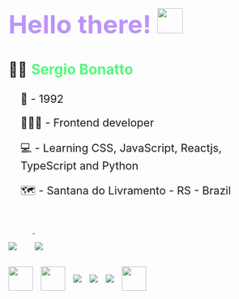 
<h2 style= "font-size: 3.125rem; color: #bd93f9; font-weight: bold; padding-top: 2rem;"> Hello there! <img src="https://dkrn4sk0rn31v.cloudfront.net/2018/05/29070459/pixelart-octocat.gif" width="50"></h2>

<!-- ![capa](https://github.com/SergioBonatto/SergioBonatto/blob/master/site%20imagem.png) -->

<div>
  <p style= 'font-size: 1.75rem'>
    🧔🏼 <span style = "color: #50fa7b; font-weight: bold">Sergio Bonatto</span>
  </p>
  <ul>
    <p style= 'font-size: 1.35rem'>
      🌠 - 1992
    </p>
    <p style= 'font-size: 1.35rem'>
      👨🏼‍💻 - Frontend developer</p>
    <p style= 'font-size: 1.35rem'>
      💻 - Learning CSS, JavaScript, Reactjs, TypeScript and Python
    </p>
    <p style= 'font-size: 1.35rem'>
      🗺️ - Santana do Livramento - RS - Brazil
    </p>
  </ul>
</div>

<div style="margin-top: 3rem">
 <a href="https://github.com/anuraghazra/convoychat">
    <img align="top" style="padding-top:2rem; margin-right: 2rem" src="https://github-readme-stats.vercel.app/api/top-langs/?username=sergiobonatto&langs_count=8&theme=radical" />
  </a>
  <a href="https://github.com/anuraghazra/github-readme-stats">
    <img align="top" style="padding-top:2rem"  src="https://github-readme-stats.vercel.app/api?username=sergiobonatto&show_icons=true&theme=radical"/>
  </a>
 
</div>

<div style="display:flex; align-items: center; ">
<img src="https://img.icons8.com/color/50/000000/javascript--v2.png" style="padding-top:2rem; margin-right: 1rem; width: 48px; height: 48px" />

<img src="https://img.icons8.com/color/50/000000/css3.png" style="padding-top:2rem; margin-right: 1rem; width: 48px; height: 48px"/>

<img src="https://img.icons8.com/color/48/000000/html-5--v1.png" style="padding-top:2rem; margin-right: 1rem; max-width: 48px; max-height: 48px ">

<img src="https://img.icons8.com/color/48/000000/python--v1.png" style="padding-top:2rem; margin-right: 1rem; max-width: 48px; max-height: 48px">

<img src="https://img.icons8.com/color/48/000000/typescript.png" style="padding-top:2rem; margin-right: 1rem; max-width: 48px; max-height: 48px">

<img src="https://img.icons8.com/external-tal-revivo-color-tal-revivo/48/000000/external-react-a-javascript-library-for-building-user-interfaces-logo-color-tal-revivo.png" style="padding-top:2rem; margin-right: 1rem; width: 48px; height: 48px">
</div>
